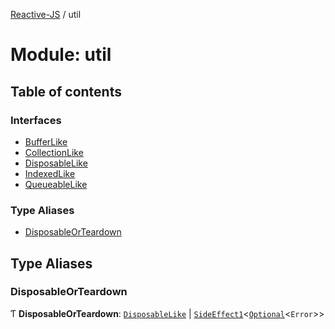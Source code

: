 [Reactive-JS](../README.md) / util

# Module: util

## Table of contents

### Interfaces

- [BufferLike](../interfaces/util.BufferLike.md)
- [CollectionLike](../interfaces/util.CollectionLike.md)
- [DisposableLike](../interfaces/util.DisposableLike.md)
- [IndexedLike](../interfaces/util.IndexedLike.md)
- [QueueableLike](../interfaces/util.QueueableLike.md)

### Type Aliases

- [DisposableOrTeardown](util.md#disposableorteardown)

## Type Aliases

### DisposableOrTeardown

Ƭ **DisposableOrTeardown**: [`DisposableLike`](../interfaces/util.DisposableLike.md) \| [`SideEffect1`](functions.md#sideeffect1)<[`Optional`](functions.md#optional)<`Error`\>\>
